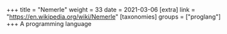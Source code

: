 +++
title = "Nemerle"
weight = 33
date = 2021-03-06
[extra]
link = "https://en.wikipedia.org/wiki/Nemerle"
[taxonomies]
groups = ["proglang"]
+++
A programming language

